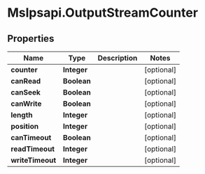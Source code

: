 # Mslpsapi.OutputStreamCounter

## Properties
Name | Type | Description | Notes
------------ | ------------- | ------------- | -------------
**counter** | **Integer** |  | [optional] 
**canRead** | **Boolean** |  | [optional] 
**canSeek** | **Boolean** |  | [optional] 
**canWrite** | **Boolean** |  | [optional] 
**length** | **Integer** |  | [optional] 
**position** | **Integer** |  | [optional] 
**canTimeout** | **Boolean** |  | [optional] 
**readTimeout** | **Integer** |  | [optional] 
**writeTimeout** | **Integer** |  | [optional] 


